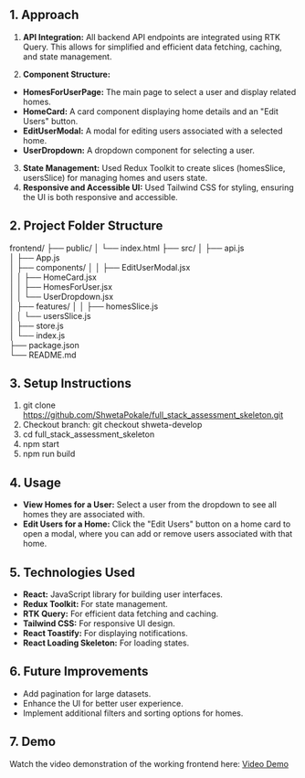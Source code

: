 ## 1. Approach
1. **API Integration:** All backend API endpoints are integrated using RTK Query. This allows for simplified and efficient data fetching, caching, and state management.

2. **Component Structure:**

- **HomesForUserPage:** The main page to select a user and display related homes.
- **HomeCard:** A card component displaying home details and an "Edit Users" button.
- **EditUserModal:** A modal for editing users associated with a selected home.
- **UserDropdown:**  A dropdown component for selecting a user.

3. **State Management:** Used Redux Toolkit to create slices (homesSlice, usersSlice) for managing homes and users state.
4. **Responsive and Accessible UI:** Used Tailwind CSS for styling, ensuring the UI is both responsive and accessible.

## 2. Project Folder Structure

frontend/
├── public/
│   └── index.html
├── src/
│   ├── api.js                  
│   ├── App.js                   
│   ├── components/
│   │   ├── EditUserModal.jsx    
│   │   ├── HomeCard.jsx         
│   │   ├── HomesForUser.jsx     
│   │   └── UserDropdown.jsx     
│   ├── features/
│   │   ├── homesSlice.js        
│   │   └── usersSlice.js        
│   ├── store.js                 
│   └── index.js                 
├── package.json                 
└── README.md                    


## 3. Setup Instructions
1. git clone https://github.com/ShwetaPokale/full_stack_assessment_skeleton.git
2. Checkout branch: git checkout shweta-develop
3. cd full_stack_assessment_skeleton
4. npm start
5. npm run build

## 4. Usage
- **View Homes for a User:** Select a user from the dropdown to see all homes they are associated with.
- **Edit Users for a Home:** Click the "Edit Users" button on a home card to open a modal, where you can add or remove users associated with that home.

## 5. Technologies Used
- **React:** JavaScript library for building user interfaces.
- **Redux Toolkit:** For state management.
- **RTK Query:** For efficient data fetching and caching.
- **Tailwind CSS:** For responsive UI design.
- **React Toastify:** For displaying notifications.
- **React Loading Skeleton:** For loading states.

## 6. Future Improvements
- Add pagination for large datasets.
- Enhance the UI for better user experience.
- Implement additional filters and sorting options for homes.

## 7. Demo
Watch the video demonstration of the working frontend here: [Video Demo](https://drive.google.com/file/d/1oUamegEj6nH6YIYKFQO2v2jh5Zyv9h2g/view?usp=sharing)
